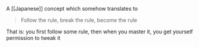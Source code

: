A [[Japanese]] concept which somehow translates to

> Follow the rule, break the rule, become the rule

That is: you first follow some rule, then when you master it, you get yourself permission to tweak it